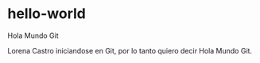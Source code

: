 # hello-world
Hola Mundo Git

Lorena Castro iniciandose en Git, por lo tanto quiero decir Hola Mundo Git.
